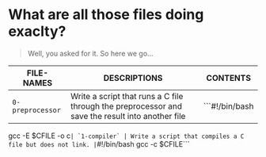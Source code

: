 # What are all those files doing exaclty?
> Well, you asked for it. So here we go...

| **FILE-NAMES** | **DESCRIPTIONS** | **CONTENTS**
| --- | --- | ---
| `0-preprocessor` | Write a script that runs a C file through the preprocessor and save the result into another file | ```#!/bin/bash
gcc -E $CFILE -o c```
| `1-compiler` | Write a script that compiles a C file but does not link. | ```#!/bin/bash
gcc -c $CFILE```


